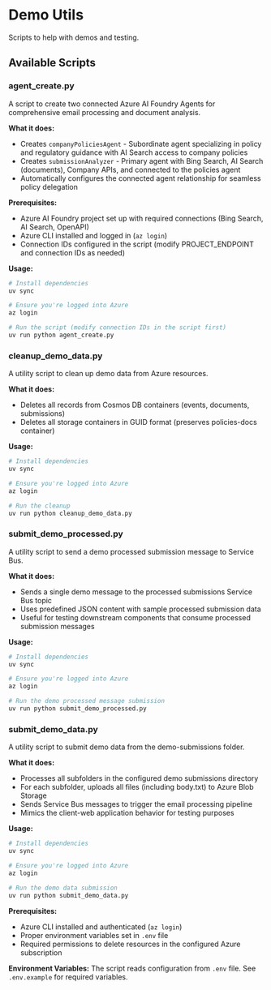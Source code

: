 # Demo Utils

Scripts to help with demos and testing.

## Available Scripts

### agent_create.py
A script to create two connected Azure AI Foundry Agents for comprehensive email processing and document analysis.

**What it does:**
- Creates `companyPoliciesAgent` - Subordinate agent specializing in policy and regulatory guidance with AI Search access to company policies
- Creates `submissionAnalyzer` - Primary agent with Bing Search, AI Search (documents), Company APIs, and connected to the policies agent
- Automatically configures the connected agent relationship for seamless policy delegation

**Prerequisites:**
- Azure AI Foundry project set up with required connections (Bing Search, AI Search, OpenAPI)
- Azure CLI installed and logged in (`az login`)
- Connection IDs configured in the script (modify PROJECT_ENDPOINT and connection IDs as needed)

**Usage:**
```bash
# Install dependencies
uv sync

# Ensure you're logged into Azure
az login

# Run the script (modify connection IDs in the script first)
uv run python agent_create.py
```

### cleanup_demo_data.py
A utility script to clean up demo data from Azure resources.

**What it does:**
- Deletes all records from Cosmos DB containers (events, documents, submissions)
- Deletes all storage containers in GUID format (preserves policies-docs container)

**Usage:**
```bash
# Install dependencies
uv sync

# Ensure you're logged into Azure
az login

# Run the cleanup
uv run python cleanup_demo_data.py
```

### submit_demo_processed.py
A utility script to send a demo processed submission message to Service Bus.

**What it does:**
- Sends a single demo message to the processed submissions Service Bus topic
- Uses predefined JSON content with sample processed submission data
- Useful for testing downstream components that consume processed submission messages

**Usage:**
```bash
# Install dependencies
uv sync

# Ensure you're logged into Azure
az login

# Run the demo processed message submission
uv run python submit_demo_processed.py
```

### submit_demo_data.py
A utility script to submit demo data from the demo-submissions folder.

**What it does:**
- Processes all subfolders in the configured demo submissions directory
- For each subfolder, uploads all files (including body.txt) to Azure Blob Storage
- Sends Service Bus messages to trigger the email processing pipeline
- Mimics the client-web application behavior for testing purposes

**Usage:**
```bash
# Install dependencies
uv sync

# Ensure you're logged into Azure
az login

# Run the demo data submission
uv run python submit_demo_data.py
```

**Prerequisites:**
- Azure CLI installed and authenticated (`az login`)
- Proper environment variables set in `.env` file
- Required permissions to delete resources in the configured Azure subscription

**Environment Variables:**
The script reads configuration from `.env` file. See `.env.example` for required variables.